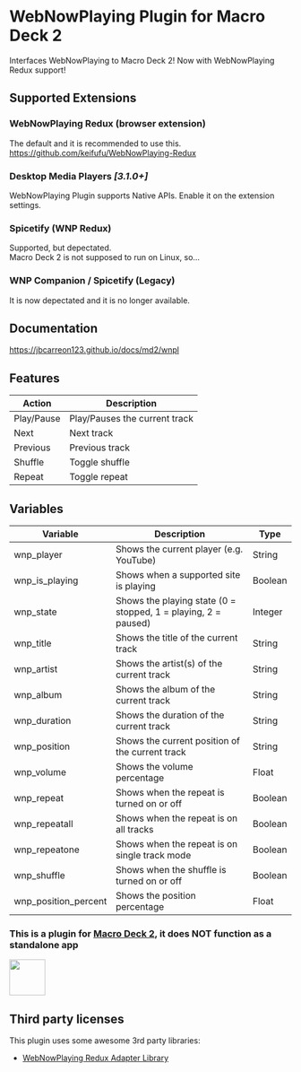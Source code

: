 # WebNowPlaying Plugin for Macro Deck 2
Interfaces WebNowPlaying to Macro Deck 2! Now with WebNowPlaying Redux support!

## Supported Extensions
### WebNowPlaying Redux (browser extension)
The default and it is recommended to use this.
https://github.com/keifufu/WebNowPlaying-Redux
### Desktop Media Players *[3.1.0+]*
WebNowPlaying Plugin supports Native APIs. Enable it on the extension settings.
### Spicetify (WNP Redux)
Supported, but depectated.  
Macro Deck 2 is not supposed to run on Linux, so...
### WNP Companion / Spicetify (Legacy)
It is now depectated and it is no longer available.

## Documentation
https://jbcarreon123.github.io/docs/md2/wnpl

## Features
| Action | Description |
| --- | --- |
| Play/Pause | Play/Pauses the current track |
| Next | Next track |
| Previous | Previous track |
| Shuffle | Toggle shuffle |
| Repeat | Toggle repeat |

## Variables
| Variable | Description | Type |
| --- | --- | --- |
| wnp_player | Shows the current player (e.g. YouTube) | String |
| wnp_is_playing | Shows when a supported site is playing | Boolean |
| wnp_state | Shows the playing state (0 = stopped, 1 = playing, 2 = paused) | Integer |
| wnp_title | Shows the title of the current track | String |
| wnp_artist | Shows the artist(s) of the current track | String |
| wnp_album | Shows the album of the current track | String |
| wnp_duration | Shows the duration of the current track | String |
| wnp_position | Shows the current position of the current track | String |
| wnp_volume | Shows the volume percentage | Float |
| wnp_repeat | Shows when the repeat is turned on or off | Boolean |
| wnp_repeatall | Shows when the repeat is on all tracks | Boolean |
| wnp_repeatone | Shows when the repeat is on single track mode | Boolean |
| wnp_shuffle | Shows when the shuffle is turned on or off | Boolean |
| wnp_position_percent | Shows the position percentage | Float |

### This is a plugin for [Macro Deck 2](https://github.com/SuchByte/Macro-Deck), it does NOT function as a standalone app
<img height="64px" src="https://macrodeck.org/images/macro_deck_2_official_plugin.png" />

## Third party licenses
This plugin uses some awesome 3rd party libraries:
- [WebNowPlaying Redux Adapter Library](https://github.com/keifufu/WNPRedux-Adapter-Library)
